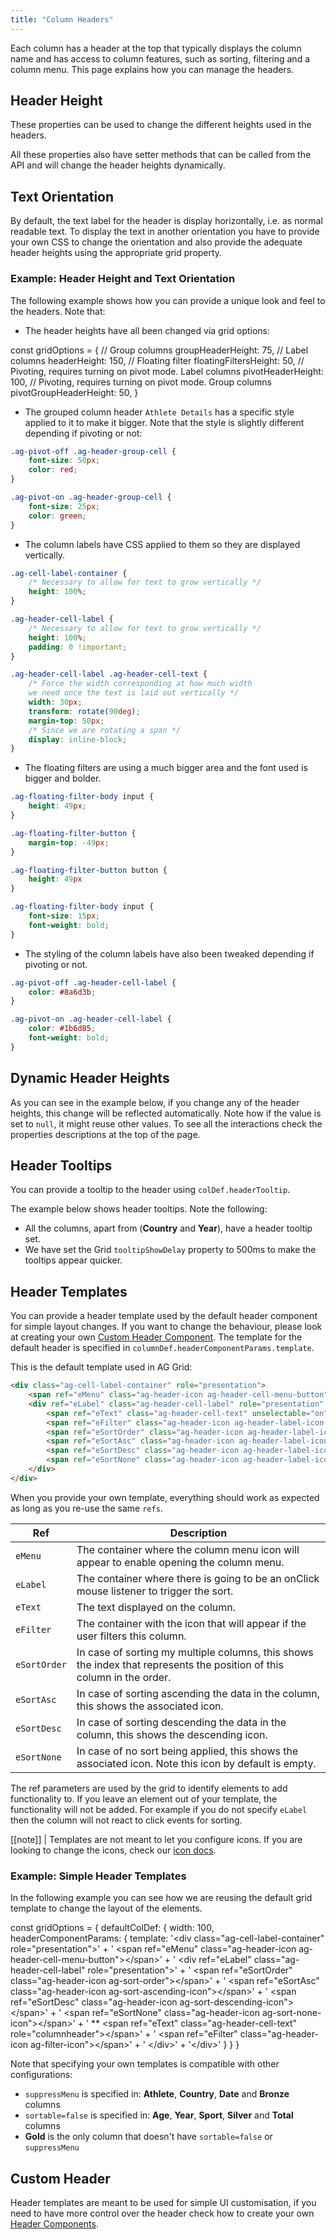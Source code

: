 ```yaml
---
title: "Column Headers"
---
```


Each column has a header at the top that typically displays the column name and has access to column features, such as sorting, filtering and a column menu. This page explains how you can manage the headers.

## Header Height

These properties can be used to change the different heights used in the headers.

<api-documentation source="grid-properties/properties.json" section="headers"></api-documentation>

All these properties also have setter methods that can be called from the API and will change the header heights dynamically.

<api-documentation source="grid-api/api.json" section="headers"></api-documentation>

## Text Orientation

By default, the text label for the header is display horizontally, i.e. as normal readable text. To display the text in another orientation you have to provide your own CSS to change the orientation and also provide the adequate header heights using the appropriate grid property.

### Example: Header Height and Text Orientation

The following example shows how you can provide a unique look and feel to the headers. Note that:

- The header heights have all been changed via grid options:

<snippet spaceBetweenProperties="true">
    const gridOptions = {
        // Group columns
        groupHeaderHeight: 75,
        // Label columns
        headerHeight: 150,
        // Floating filter
        floatingFiltersHeight: 50,
        // Pivoting, requires turning on pivot mode. Label columns
        pivotHeaderHeight: 100,
        // Pivoting, requires turning on pivot mode. Group columns
        pivotGroupHeaderHeight: 50,
    }
</snippet>

- The grouped column header `Athlete Details` has a specific style applied to it to make it bigger. Note that the style is slightly different depending if pivoting or not:

```css
.ag-pivot-off .ag-header-group-cell {
    font-size: 50px;
    color: red;
}

.ag-pivot-on .ag-header-group-cell {
    font-size: 25px;
    color: green;
}
```

- The column labels have CSS applied to them so they are displayed vertically.

```css
.ag-cell-label-container {
    /* Necessary to allow for text to grow vertically */
    height: 100%;
}

.ag-header-cell-label {
    /* Necessary to allow for text to grow vertically */
    height: 100%;
    padding: 0 !important;
}

.ag-header-cell-label .ag-header-cell-text {
    /* Force the width corresponding at how much width
    we need once the text is laid out vertically */
    width: 30px;
    transform: rotate(90deg);
    margin-top: 50px;
    /* Since we are rotating a span */
    display: inline-block;
}
```

- The floating filters are using a much bigger area and the font used is bigger and bolder.

```css
.ag-floating-filter-body input {
    height: 49px;
}

.ag-floating-filter-button {
    margin-top: -49px;
}

.ag-floating-filter-button button {
    height: 49px
}

.ag-floating-filter-body input {
    font-size: 15px;
    font-weight: bold;
}
```

- The styling of the column labels have also been tweaked depending if pivoting or not.

```css
.ag-pivot-off .ag-header-cell-label {
    color: #8a6d3b;
}

.ag-pivot-on .ag-header-cell-label {
    color: #1b6d85;
    font-weight: bold;
}
```

<grid-example title='Header Height and Text Orientation' name='text-orientation' type='generated' options='{ "enterprise": true }'></grid-example>

## Dynamic Header Heights

As you can see in the example below, if you change any of the header heights, this change will be reflected automatically. Note how if the value is set to `null`, it might reuse other values. To see all the interactions check the properties descriptions at the top of the page.

<grid-example title='Dynamic Header Height' name='dynamic-height' type='generated' options='{ "enterprise": true }'></grid-example>

## Header Tooltips

You can provide a tooltip to the header using `colDef.headerTooltip`.

The example below shows header tooltips. Note the following:

- All the columns, apart from (**Country** and **Year**), have a header tooltip set.
- We have set the Grid `tooltipShowDelay` property to 500ms to make the tooltips appear quicker.

<grid-example title='Header Tooltip' name='header-tooltip' type='generated'></grid-example>

## Header Templates

You can provide a header template used by the default header component for simple layout changes. If you want to change the behaviour, please look at creating your own [Custom Header Component](/component-header/). The template for the default header is specified in `columnDef.headerComponentParams.template`.

This is the default template used in AG Grid:

```html
<div class="ag-cell-label-container" role="presentation">
    <span ref="eMenu" class="ag-header-icon ag-header-cell-menu-button" aria-hidden="true"></span>
    <div ref="eLabel" class="ag-header-cell-label" role="presentation" unselectable="on">
        <span ref="eText" class="ag-header-cell-text" unselectable="on"></span>
        <span ref="eFilter" class="ag-header-icon ag-header-label-icon ag-filter-icon" aria-hidden="true"></span>
        <span ref="eSortOrder" class="ag-header-icon ag-header-label-icon ag-sort-order" aria-hidden="true"></span>
        <span ref="eSortAsc" class="ag-header-icon ag-header-label-icon ag-sort-ascending-icon" aria-hidden="true"></span>
        <span ref="eSortDesc" class="ag-header-icon ag-header-label-icon ag-sort-descending-icon" aria-hidden="true"></span>
        <span ref="eSortNone" class="ag-header-icon ag-header-label-icon ag-sort-none-icon" aria-hidden="true"></span>
    </div>
</div>
```

When you provide your own template, everything should work as expected as long as you re-use the same `refs`.

| Ref | Description |
|-|-|
| `eMenu` | The container where the column menu icon will appear to enable opening the column menu. |
| `eLabel` | The container where there is going to be an onClick mouse listener to trigger the sort. |
| `eText` | The text displayed on the column. |
| `eFilter` | The container with the icon that will appear if the user filters this column. |
| `eSortOrder` | In case of sorting my multiple columns, this shows the index that represents the position of this column in the order. |
| `eSortAsc` | In case of sorting ascending the data in the column, this shows the associated icon. |
| `eSortDesc` | In case of sorting descending the data in the column, this shows the descending icon. |
| `eSortNone` | In case of no sort being applied, this shows the associated icon. Note this icon by default is empty. |

The ref parameters are used by the grid to identify elements to add functionality to. If you leave an element out of your template, the functionality will not be added. For example if you do not specify `eLabel` then the column will not react to click events for sorting.

[[note]]
| Templates are not meant to let you configure icons. If you are looking to change the icons, check our [icon docs](/custom-icons/).

### Example: Simple Header Templates

In the following example you can see how we are reusing the default grid template to change the layout of the elements.

<snippet>
const gridOptions = {
    defaultColDef: {
        width: 100,
        headerComponentParams: {
            template:
                '&lt;div class="ag-cell-label-container" role="presentation"&gt;' +
                '  &lt;span ref="eMenu" class="ag-header-icon ag-header-cell-menu-button"&gt;&lt;/span&gt;' +
                '  &lt;div ref="eLabel" class="ag-header-cell-label" role="presentation"&gt;' +
                '    &lt;span ref="eSortOrder" class="ag-header-icon ag-sort-order"&gt;&lt;/span&gt;' +
                '    &lt;span ref="eSortAsc" class="ag-header-icon ag-sort-ascending-icon"&gt;&lt;/span&gt;' +
                '    &lt;span ref="eSortDesc" class="ag-header-icon ag-sort-descending-icon"&gt;&lt;/span&gt;' +
                '    &lt;span ref="eSortNone" class="ag-header-icon ag-sort-none-icon"&gt;&lt;/span&gt;' +
                '    ** &lt;span ref="eText" class="ag-header-cell-text" role="columnheader"&gt;&lt;/span&gt;' +
                '    &lt;span ref="eFilter" class="ag-header-icon ag-filter-icon"&gt;&lt;/span&gt;' +
                '  &lt;/div&gt;' +
                '&lt;/div&gt;'
        }
    }
}
</snippet>

Note that specifying your own templates is compatible with other configurations:

- `suppressMenu` is specified in: **Athlete**, **Country**, **Date** and **Bronze** columns
- `sortable=false` is specified in: **Age**, **Year**, **Sport**, **Silver** and **Total** columns
- **Gold** is the only column that doesn't have `sortable=false` or `suppressMenu`

<grid-example title='Header template' name='header-template' type='vanilla' options='{ "extras": ["fontawesome"] }'></grid-example>

## Custom Header

Header templates are meant to be used for simple UI customisation, if you need to have more control over the header check how to create your own [Header Components](/component-header/).